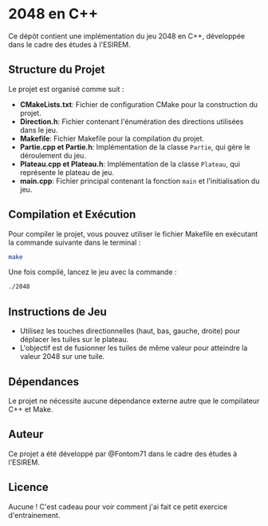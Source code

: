 # 2048 en C++

Ce dépôt contient une implémentation du jeu 2048 en C++, développée dans le cadre des études à l'ESIREM.

## Structure du Projet

Le projet est organisé comme suit :

- **CMakeLists.txt**: Fichier de configuration CMake pour la construction du projet.
- **Direction.h**: Fichier contenant l'énumération des directions utilisées dans le jeu.
- **Makefile**: Fichier Makefile pour la compilation du projet.
- **Partie.cpp et Partie.h**: Implémentation de la classe `Partie`, qui gère le déroulement du jeu.
- **Plateau.cpp et Plateau.h**: Implémentation de la classe `Plateau`, qui représente le plateau de jeu.
- **main.cpp**: Fichier principal contenant la fonction `main` et l'initialisation du jeu.

## Compilation et Exécution

Pour compiler le projet, vous pouvez utiliser le fichier Makefile en exécutant la commande suivante dans le terminal :

```bash
make
```

Une fois compilé, lancez le jeu avec la commande :

```bash
./2048
```

## Instructions de Jeu

- Utilisez les touches directionnelles (haut, bas, gauche, droite) pour déplacer les tuiles sur le plateau.
- L'objectif est de fusionner les tuiles de même valeur pour atteindre la valeur 2048 sur une tuile.

## Dépendances

Le projet ne nécessite aucune dépendance externe autre que le compilateur C++ et Make.

## Auteur

Ce projet a été développé par @Fontom71 dans le cadre des études à l'ESIREM.

## Licence

Aucune ! C'est cadeau pour voir comment j'ai fait ce petit exercice d'entrainement.
